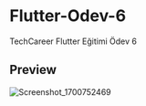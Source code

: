 # Flutter-Odev-6
TechCareer Flutter Eğitimi Ödev 6
## Preview
![Screenshot_1700752469](https://github.com/varolfurkan/Flutter-Odev-6/assets/99636501/f4ac4099-3506-48c7-902e-c72e1b4c32da)
